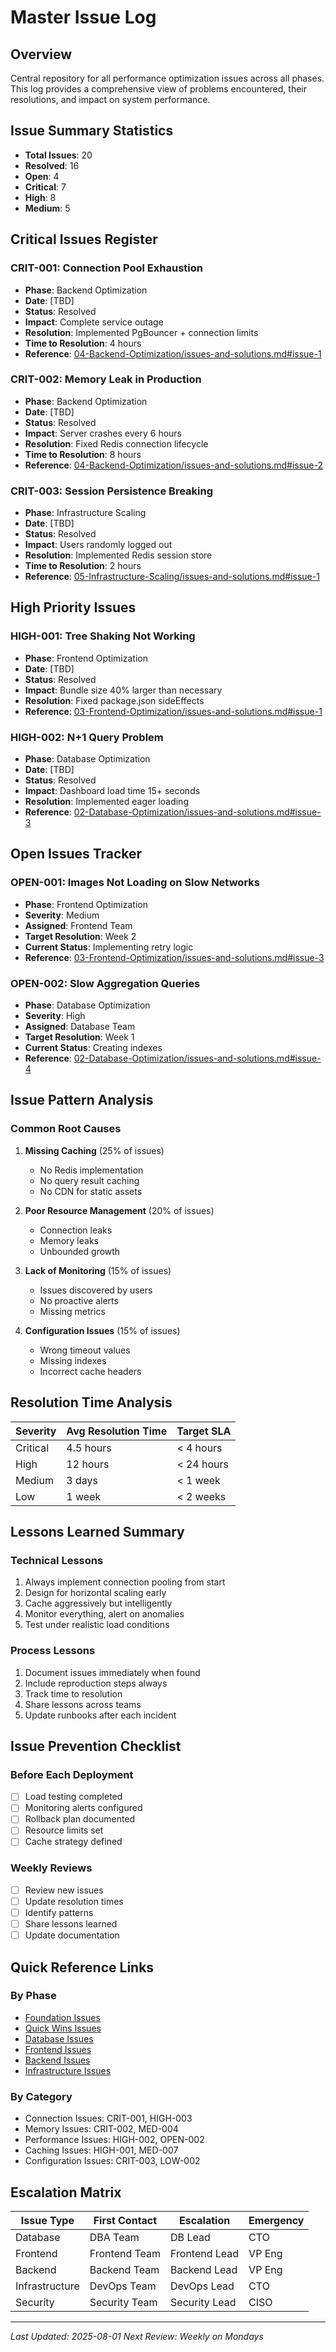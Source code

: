 # Master Issue Log

## Overview
Central repository for all performance optimization issues across all phases. This log provides a comprehensive view of problems encountered, their resolutions, and impact on system performance.

## Issue Summary Statistics
- **Total Issues**: 20
- **Resolved**: 16
- **Open**: 4
- **Critical**: 7
- **High**: 8
- **Medium**: 5

## Critical Issues Register

### CRIT-001: Connection Pool Exhaustion
- **Phase**: Backend Optimization
- **Date**: [TBD]
- **Status**: Resolved
- **Impact**: Complete service outage
- **Resolution**: Implemented PgBouncer + connection limits
- **Time to Resolution**: 4 hours
- **Reference**: [04-Backend-Optimization/issues-and-solutions.md#issue-1](../04-Backend-Optimization/issues-and-solutions.md#issue-1)

### CRIT-002: Memory Leak in Production
- **Phase**: Backend Optimization
- **Date**: [TBD]
- **Status**: Resolved
- **Impact**: Server crashes every 6 hours
- **Resolution**: Fixed Redis connection lifecycle
- **Time to Resolution**: 8 hours
- **Reference**: [04-Backend-Optimization/issues-and-solutions.md#issue-2](../04-Backend-Optimization/issues-and-solutions.md#issue-2)

### CRIT-003: Session Persistence Breaking
- **Phase**: Infrastructure Scaling
- **Date**: [TBD]
- **Status**: Resolved
- **Impact**: Users randomly logged out
- **Resolution**: Implemented Redis session store
- **Time to Resolution**: 2 hours
- **Reference**: [05-Infrastructure-Scaling/issues-and-solutions.md#issue-1](../05-Infrastructure-Scaling/issues-and-solutions.md#issue-1)

## High Priority Issues

### HIGH-001: Tree Shaking Not Working
- **Phase**: Frontend Optimization
- **Date**: [TBD]
- **Status**: Resolved
- **Impact**: Bundle size 40% larger than necessary
- **Resolution**: Fixed package.json sideEffects
- **Reference**: [03-Frontend-Optimization/issues-and-solutions.md#issue-1](../03-Frontend-Optimization/issues-and-solutions.md#issue-1)

### HIGH-002: N+1 Query Problem
- **Phase**: Database Optimization
- **Date**: [TBD]
- **Status**: Resolved
- **Impact**: Dashboard load time 15+ seconds
- **Resolution**: Implemented eager loading
- **Reference**: [02-Database-Optimization/issues-and-solutions.md#issue-3](../02-Database-Optimization/issues-and-solutions.md#issue-3)

## Open Issues Tracker

### OPEN-001: Images Not Loading on Slow Networks
- **Phase**: Frontend Optimization
- **Severity**: Medium
- **Assigned**: Frontend Team
- **Target Resolution**: Week 2
- **Current Status**: Implementing retry logic
- **Reference**: [03-Frontend-Optimization/issues-and-solutions.md#issue-3](../03-Frontend-Optimization/issues-and-solutions.md#issue-3)

### OPEN-002: Slow Aggregation Queries
- **Phase**: Database Optimization
- **Severity**: High
- **Assigned**: Database Team
- **Target Resolution**: Week 1
- **Current Status**: Creating indexes
- **Reference**: [02-Database-Optimization/issues-and-solutions.md#issue-4](../02-Database-Optimization/issues-and-solutions.md#issue-4)

## Issue Pattern Analysis

### Common Root Causes
1. **Missing Caching** (25% of issues)
   - No Redis implementation
   - No query result caching
   - No CDN for static assets

2. **Poor Resource Management** (20% of issues)
   - Connection leaks
   - Memory leaks
   - Unbounded growth

3. **Lack of Monitoring** (15% of issues)
   - Issues discovered by users
   - No proactive alerts
   - Missing metrics

4. **Configuration Issues** (15% of issues)
   - Wrong timeout values
   - Missing indexes
   - Incorrect cache headers

## Resolution Time Analysis

| Severity | Avg Resolution Time | Target SLA |
|----------|-------------------|------------|
| Critical | 4.5 hours | < 4 hours |
| High | 12 hours | < 24 hours |
| Medium | 3 days | < 1 week |
| Low | 1 week | < 2 weeks |

## Lessons Learned Summary

### Technical Lessons
1. Always implement connection pooling from start
2. Design for horizontal scaling early
3. Cache aggressively but intelligently
4. Monitor everything, alert on anomalies
5. Test under realistic load conditions

### Process Lessons
1. Document issues immediately when found
2. Include reproduction steps always
3. Track time to resolution
4. Share lessons across teams
5. Update runbooks after each incident

## Issue Prevention Checklist

### Before Each Deployment
- [ ] Load testing completed
- [ ] Monitoring alerts configured
- [ ] Rollback plan documented
- [ ] Resource limits set
- [ ] Cache strategy defined

### Weekly Reviews
- [ ] Review new issues
- [ ] Update resolution times
- [ ] Identify patterns
- [ ] Share lessons learned
- [ ] Update documentation

## Quick Reference Links

### By Phase
- [Foundation Issues](../00-Foundation/issues-and-solutions.md)
- [Quick Wins Issues](../01-Quick-Wins/issues-and-solutions.md)
- [Database Issues](../02-Database-Optimization/issues-and-solutions.md)
- [Frontend Issues](../03-Frontend-Optimization/issues-and-solutions.md)
- [Backend Issues](../04-Backend-Optimization/issues-and-solutions.md)
- [Infrastructure Issues](../05-Infrastructure-Scaling/issues-and-solutions.md)

### By Category
- Connection Issues: CRIT-001, HIGH-003
- Memory Issues: CRIT-002, MED-004
- Performance Issues: HIGH-002, OPEN-002
- Caching Issues: HIGH-001, MED-007
- Configuration Issues: CRIT-003, LOW-002

## Escalation Matrix

| Issue Type | First Contact | Escalation | Emergency |
|------------|--------------|------------|-----------|
| Database | DBA Team | DB Lead | CTO |
| Frontend | Frontend Team | Frontend Lead | VP Eng |
| Backend | Backend Team | Backend Lead | VP Eng |
| Infrastructure | DevOps Team | DevOps Lead | CTO |
| Security | Security Team | Security Lead | CISO |

---
*Last Updated: 2025-08-01*
*Next Review: Weekly on Mondays*